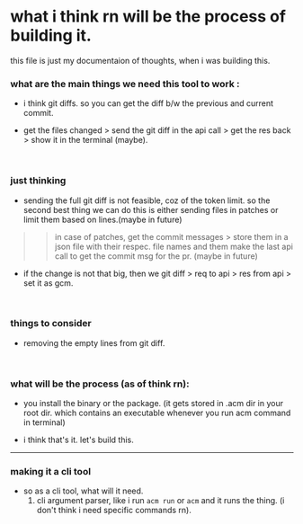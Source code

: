 # what i think rn will be the process of building it.

this file is just my documentaion of thoughts, when i was building this.

### what are the main things we need this tool to work :

- i think git diffs. so you can get the diff b/w the previous and current commit.

- get the files changed > send the git diff in the api call > get the res back > show it in the terminal (maybe).

<br/>

### just thinking

- sending the full git diff is not feasible, coz of the token limit. so the second best thing we can do this is either sending files in patches or limit them based on lines.(maybe in future)

> > in case of patches, get the commit messages > store them in a json file with their respec. file names and them make the last api call to get the commit msg for the pr. (maybe in future)

- if the change is not that big, then we git diff > req to api > res from api > set it as gcm.

<br/>

### things to consider

- removing the empty lines from git diff.

<br/>

### what will be the process (as of think rn):

- you install the binary or the package. (it gets stored in .acm dir in your root dir. which contains an executable whenever you run acm command in terminal)

- i think that's it. let's build this.

---

### making it a cli tool

- so as a cli tool, what will it need.
  1.  cli argument parser, like i run `acm run` or `acm` and it runs the thing. (i don't think i need specific commands rn).

